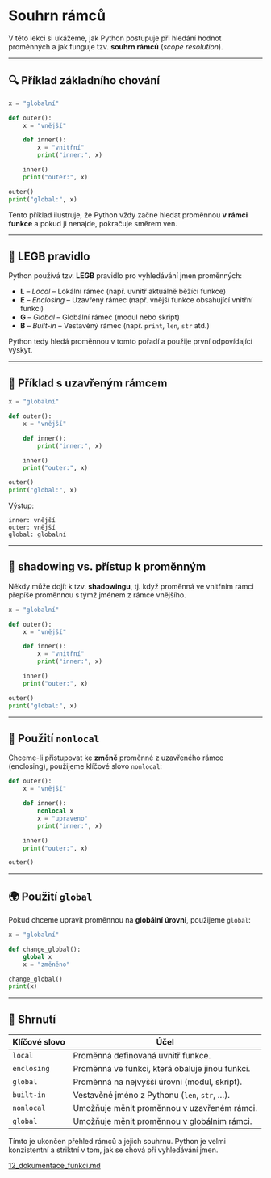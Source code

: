 
# Souhrn rámců

V této lekci si ukážeme, jak Python postupuje při hledání hodnot proměnných a jak funguje tzv. **souhrn rámců** (*scope resolution*).

---

## 🔍 Příklad základního chování

```python
x = "globalní"

def outer():
    x = "vnější"

    def inner():
        x = "vnitřní"
        print("inner:", x)

    inner()
    print("outer:", x)

outer()
print("global:", x)
```

Tento příklad ilustruje, že Python vždy začne hledat proměnnou **v rámci funkce** a pokud ji nenajde, pokračuje směrem ven.

---

## 🧠 LEGB pravidlo

Python používá tzv. **LEGB** pravidlo pro vyhledávání jmen proměnných:

- **L** – *Local* – Lokální rámec (např. uvnitř aktuálně běžící funkce)
- **E** – *Enclosing* – Uzavřený rámec (např. vnější funkce obsahující vnitřní funkci)
- **G** – *Global* – Globální rámec (modul nebo skript)
- **B** – *Built-in* – Vestavěný rámec (např. `print`, `len`, `str` atd.)

Python tedy hledá proměnnou v tomto pořadí a použije první odpovídající výskyt.

---

## 🧪 Příklad s uzavřeným rámcem

```python
x = "globalní"

def outer():
    x = "vnější"

    def inner():
        print("inner:", x)

    inner()
    print("outer:", x)

outer()
print("global:", x)
```

Výstup:
```
inner: vnější
outer: vnější
global: globalní
```

---

## 🧨 shadowing vs. přístup k proměnným

Někdy může dojít k tzv. **shadowingu**, tj. když proměnná ve vnitřním rámci přepíše proměnnou s týmž jménem z rámce vnějšího.

```python
x = "globalní"

def outer():
    x = "vnější"

    def inner():
        x = "vnitřní"
        print("inner:", x)

    inner()
    print("outer:", x)

outer()
print("global:", x)
```

---

## 📛 Použití `nonlocal`

Chceme-li přistupovat ke **změně** proměnné z uzavřeného rámce (enclosing), použijeme klíčové slovo `nonlocal`:

```python
def outer():
    x = "vnější"

    def inner():
        nonlocal x
        x = "upraveno"
        print("inner:", x)

    inner()
    print("outer:", x)

outer()
```

---

## 🌍 Použití `global`

Pokud chceme upravit proměnnou na **globální úrovni**, použijeme `global`:

```python
x = "globalní"

def change_global():
    global x
    x = "změněno"

change_global()
print(x)
```

---

## 🧾 Shrnutí

| Klíčové slovo | Účel |
|---------------|------|
| `local`       | Proměnná definovaná uvnitř funkce. |
| `enclosing`   | Proměnná ve funkci, která obaluje jinou funkci. |
| `global`      | Proměnná na nejvyšší úrovni (modul, skript). |
| `built-in`    | Vestavěné jméno z Pythonu (`len`, `str`, …). |
| `nonlocal`    | Umožňuje měnit proměnnou v uzavřeném rámci. |
| `global`      | Umožňuje měnit proměnnou v globálním rámci. |

Tímto je ukončen přehled rámců a jejich souhrnu. Python je velmi konzistentní a striktní v tom, jak se chová při vyhledávání jmen.

[12_dokumentace_funkci.md](12_dokumentace_funkci.md)